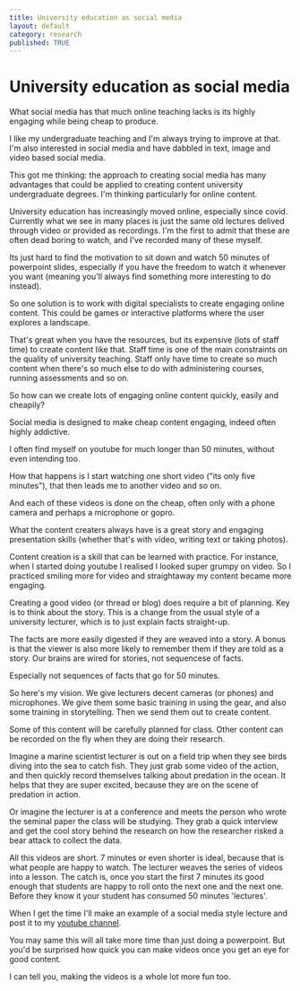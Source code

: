 ```yaml
---
title: University education as social media
layout: default
category: research
published: TRUE
---
```


# University education as social media

What social media has that much online teaching lacks is its highly engaging while being cheap to produce. 

I like my undergraduate teaching and I'm always trying to improve at that. I'm also interested in social media and have dabbled in text, image and video based social media. 

This got me thinking: the approach to creating social media has many advantages that could be applied to creating content university undergraduate degrees. I'm thinking particularly for online content. 

University education has increasingly moved online, especially since covid. Currently what we see in many places is just the same old lectures delived through video or provided as recordings. I'm the first to admit that these are often dead boring to watch, and I've recorded many of these myself. 

Its just hard to find the motivation to sit down and watch 50 minutes of powerpoint slides, especially if you have the freedom to watch it whenever you want (meaning you'll always find something more interesting to do instead).

So one solution is to work with digital specialists to create engaging online content. This could be games or interactive platforms where the user explores a landscape. 

That's great when you have the resources, but its expensive (lots of staff time) to create content like that. Staff time is one of the main constraints on the quality of university teaching. Staff only have time to create so much content when there's so much else to do with administering courses, running assessments and so on. 

So how can we create lots of engaging online content quickly, easily and cheapily? 

Social media is designed to make cheap content engaging, indeed often highly addictive. 

I often find myself on youtube for much longer than 50 minutes, without even intending too. 

How that happens is I start watching one short video ("its only five minutes"), that then leads me to another video and so on. 

And each of these videos is done on the cheap, often only with a phone camera and perhaps a microphone or gopro.  

What the content creaters always have is a great story and engaging presentation skills (whether that's with video, writing text or taking photos). 

Content creation is a skill that can be learned with practice. For instance, when I started doing youtube I realised I looked super grumpy on video. So I practiced smiling more for video and straightaway my content became more engaging. 

Creating a good video (or thread or blog) does require a bit of planning. Key is to think about the story. This is a change from the usual style of a university lecturer, which is to just explain facts straight-up. 

The facts are more easily digested if they are weaved into a story. A bonus is that the viewer is also more likely to remember them if they are told as a story. Our brains are wired for stories, not sequencese of facts. 

Especially not sequences of facts that go for 50 minutes. 

So here's my vision. We give lecturers decent cameras (or phones) and microphones. We give them some basic training in using the gear, and also some training in storytelling. Then we send them out to create content. 

Some of this content will be carefully planned for class. Other content can be recorded on the fly when they are doing their research. 

Imagine a marine scientist lecturer is out on a field trip when they see birds diving into the sea to catch fish. They just grab some video of the action, and then quickly record themselves talking about predation in the ocean. It helps that they are super excited, because they are on the scene of predation in action. 

Or imagine the lecturer is at a conference and meets the person who wrote the seminal paper the class will be studying. They grab a quick interview and get the cool story behind the research on how the researcher risked a bear attack to collect the data. 

All this videos are short. 7 minutes or even shorter is ideal, because that is what people are happy to watch. The lecturer weaves the series of videos into a lesson. The catch is, once you start the first 7 minutes its good enough that students are happy to roll onto the next one and the next one. Before they know it your student has consumed 50 minutes 'lectures'. 

When I get the time I'll make an example of a social media style lecture and post it to my [youtube channel](). 

You may same this will all take more time than just doing a powerpoint. But you'd be surprised how quick you can make videos once you get an eye for good content.

I can tell you, making the videos is a whole lot more fun too. 




















